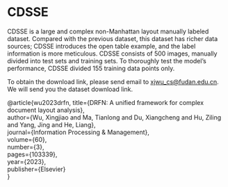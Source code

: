# CDSSE


CDSSE is a large and complex non-Manhattan layout manually labeled dataset. Compared with the previous dataset, this dataset has richer data sources; CDSSE introduces the open table example, and the label information is more meticulous. CDSSE consists of 500 images, manually divided into test sets and training sets. To thoroughly test the model’s performance, CDSSE divided 155 training data points only.


To obtain the download link, please send email to xjwu_cs@fudan.edu.cn. We will send you the dataset download link.



@article{wu2023drfn,
  title={DRFN: A unified framework for complex document layout analysis},  
  author={Wu, Xingjiao and Ma, Tianlong and Du, Xiangcheng and Hu, Ziling and Yang, Jing and He, Liang},  
  journal={Information Processing \& Management},  
  volume={60},  
  number={3},  
  pages={103339},  
  year={2023},  
  publisher={Elsevier}  
}
